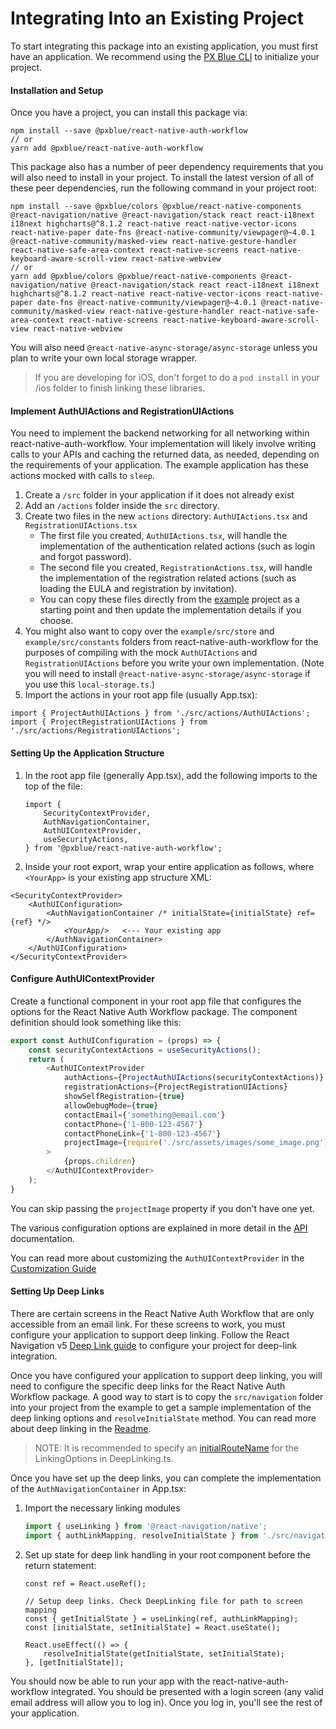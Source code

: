 # Integrating Into an Existing Project

To start integrating this package into an existing application, you must first have an application. We recommend using the [PX Blue CLI](https://www.npmjs.com/package/@pxblue/cli) to initialize your project. 


#### Installation and Setup

Once you have a project, you can install this package via:
```shell
npm install --save @pxblue/react-native-auth-workflow
// or
yarn add @pxblue/react-native-auth-workflow
```

This package also has a number of peer dependency requirements that you will also need to install in your project. To install the latest version of all of these peer dependencies, run the following command in your project root:
```
npm install --save @pxblue/colors @pxblue/react-native-components @react-navigation/native @react-navigation/stack react react-i18next i18next highcharts@^8.1.2 react-native react-native-vector-icons react-native-paper date-fns @react-native-community/viewpager@~4.0.1 @react-native-community/masked-view react-native-gesture-handler react-native-safe-area-context react-native-screens react-native-keyboard-aware-scroll-view react-native-webview
// or
yarn add @pxblue/colors @pxblue/react-native-components @react-navigation/native @react-navigation/stack react react-i18next i18next highcharts@^8.1.2 react-native react-native-vector-icons react-native-paper date-fns @react-native-community/viewpager@~4.0.1 @react-native-community/masked-view react-native-gesture-handler react-native-safe-area-context react-native-screens react-native-keyboard-aware-scroll-view react-native-webview
```

You will also need `@react-native-async-storage/async-storage` unless you plan to write your own local storage wrapper.

> If you are developing for iOS, don't forget to do a `pod install` in your /ios folder to finish linking these libraries.


#### Implement AuthUIActions and RegistrationUIActions

You need to implement the backend networking for all networking within react-native-auth-workflow. Your implementation will likely involve writing calls to your APIs and caching the returned data, as needed, depending on the requirements of your application. The example application has these actions mocked with calls to `sleep`.

1. Create a `/src` folder in your application if it does not already exist
2. Add an `/actions` folder inside the `src` directory.
3. Create two files in the new `actions` directory: `AuthUIActions.tsx` and `RegistrationUIActions.tsx`
    - The first file you created, `AuthUIActions.tsx`, will handle the implementation of the authentication related actions (such as login and forgot password).
    - The second file you created, `RegistrationActions.tsx`, will handle the implementation of the registration related actions (such as loading the EULA and registration by invitation).
    - You can copy these files directly from the [example](https://github.com/pxblue/react-native-workflows/tree/master/login-workflow/example) project as a starting point and then update the implementation details if you choose.
4. You might also want to copy over the `example/src/store` and `example/src/constants` folders from react-native-auth-workflow for the purposes of compiling with the mock `AuthUIActions` and `RegistrationUIActions` before you write your own implementation. (Note you will need to install `@react-native-async-storage/async-storage` if you use this `local-storage.ts`.)
5. Import the actions in your root app file (usually App.tsx):
```
import { ProjectAuthUIActions } from './src/actions/AuthUIActions';
import { ProjectRegistrationUIActions } from './src/actions/RegistrationUIActions';
```


#### Setting Up the Application Structure

1. In the root app file (generally App.tsx), add the following imports to the top of the file:

    ```
    import {
        SecurityContextProvider,
        AuthNavigationContainer,
        AuthUIContextProvider,
        useSecurityActions,
    } from '@pxblue/react-native-auth-workflow';
    ```
2. Inside your root export, wrap your entire application as follows, where `<YourApp>` is your existing app structure XML:

```
<SecurityContextProvider>
    <AuthUIConfiguration>
        <AuthNavigationContainer /* initialState={initialState} ref={ref} */>
            <YourApp/>   <--- Your existing app
        </AuthNavigationContainer>
    </AuthUIConfiguration>
</SecurityContextProvider>
``` 


#### Configure AuthUIContextProvider

Create a functional component in your root app file that configures the options for the React Native Auth Workflow package. The component definition should look something like this:

```ts
export const AuthUIConfiguration = (props) => {
    const securityContextActions = useSecurityActions();
    return (
        <AuthUIContextProvider
            authActions={ProjectAuthUIActions(securityContextActions)}
            registrationActions={ProjectRegistrationUIActions}
            showSelfRegistration={true}
            allowDebugMode={true}
            contactEmail={'something@email.com'}
            contactPhone={'1-800-123-4567'}
            contactPhoneLink={'1-800-123-4567'}
            projectImage={require('./src/assets/images/some_image.png')}
        >
            {props.children}
        </AuthUIContextProvider>
    );
}
```
You can skip passing the `projectImage` property if you don't have one yet.

The various configuration options are explained in more detail in the [API](https://github.com/pxblue/react-native-workflows/tree/master/login-workflow/docs/API.md) documentation.

You can read more about customizing the `AuthUIContextProvider` in the [Customization Guide](https://github.com/pxblue/react-native-workflows/tree/master/login-workflow/docs/customization.md) 


#### Setting Up Deep Links

There are certain screens in the React Native Auth Workflow that are only accessible from an email link. For these screens to work, you must configure your application to support deep linking. Follow the React Navigation v5 [Deep Link guide](https://reactnavigation.org/docs/deep-linking/) to configure your project for deep-link integration.

Once you have configured your application to support deep linking, you will need to configure the specific deep links for the React Native Auth Workflow package. A good way to start is to copy the `src/navigation` folder into your project from the example to get a sample implementation of the deep linking options and `resolveInitialState` method. You can read more about deep linking in the [Readme](https://github.com/pxblue/react-native-workflows/tree/master/login-workflow/README.md).

> NOTE: It is recommended to specify an [initialRouteName](https://reactnavigation.org/docs/stack-navigator/#initialroutename) for the LinkingOptions in DeepLinking.ts.

Once you have set up the deep links, you can complete the implementation of the `AuthNavigationContainer` in App.tsx:

1. Import the necessary linking modules
    ```ts
    import { useLinking } from '@react-navigation/native';
    import { authLinkMapping, resolveInitialState } from './src/navigation/DeepLinking';
    ```
2. Set up state for deep link handling in your root component before the return statement:
    ```tsx
    const ref = React.useRef();

    // Setup deep links. Check DeepLinking file for path to screen mapping
    const { getInitialState } = useLinking(ref, authLinkMapping);
    const [initialState, setInitialState] = React.useState();

    React.useEffect(() => {
        resolveInitialState(getInitialState, setInitialState);
    }, [getInitialState]);
    ```

You should now be able to run your app with the react-native-auth-workflow integrated. You should be presented with a login screen (any valid email address will allow you to log in). Once you log in, you'll see the rest of your application.